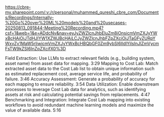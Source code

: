 https://cbre-my.sharepoint.com/:v:/r/personal/muhammed_qureshi_cbre_com/Documents/Recordings/Internally-%20Go%20over%20ML%20models%20and%20usecases-20250813_091844-Meeting%20Recording.mp4?csf=1&web=1&e=ADdcNv&nav=eyJyZWZlcnJhbEluZm8iOnsicmVmZXJyYWxBcHAiOiJTdHJlYW1XZWJBcHAiLCJyZWZlcnJhbFZpZXciOiJTaGFyZURpYWxvZy1MaW5rIiwicmVmZXJyYWxBcHBQbGF0Zm9ybSI6IldlYiIsInJlZmVycmFsTW9kZSI6InZpZXcifX0%3D

Field Extraction: Use LLMs to extract relevant fields (e.g., building system, asset name) from asset data for mapping. 3:29
Mapping to Cost Lab: Match extracted asset data to the Cost Lab list to obtain unique information such as estimated replacement cost, average service life, and probability of failure. 3:46
Accuracy Assessment: Generate a probability of accuracy for each mapping to ensure reliability. 3:54
Data Utilization: Enable downstream processes to leverage Cost Lab data for analytics, such as identifying assets at risk and calculating potential savings from replacements. 4:47
Benchmarking and Integration: Integrate Cost Lab mapping into existing workflows to avoid redundant machine learning models and maximize the value of available data. 5:16